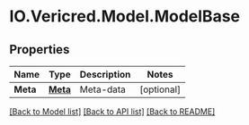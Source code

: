 # IO.Vericred.Model.ModelBase
## Properties

Name | Type | Description | Notes
------------ | ------------- | ------------- | -------------
**Meta** | [**Meta**](Meta.md) | Meta-data | [optional] 

[[Back to Model list]](../README.md#documentation-for-models) [[Back to API list]](../README.md#documentation-for-api-endpoints) [[Back to README]](../README.md)

